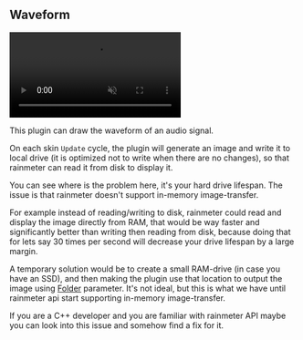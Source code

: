 ## Waveform

<div><video src="\resources\waveform.mp4" autoplay loop muted title="Waveform"></video></div>

This plugin can draw the waveform of an audio signal.

On each skin `Update` cycle, the plugin will generate an image and write it to local drive (it is optimized not to write when there are no changes), so that rainmeter can read it from disk to display it.

You can see where is the problem here, it's your hard drive lifespan. The issue is that rainmeter doesn't support in-memory image-transfer.

For example instead of reading/writing to disk, rainmeter could read and display the image directly from RAM, that would be way faster and significantly better than writing then reading from disk, because doing that for lets say 30 times per second will decrease your drive lifespan by a large margin.

A temporary solution would be to create a small RAM-drive (in case you have an SSD), and then making the plugin use that location to output the image using [Folder](/docs/handler-types/waveform?id=folder) parameter. It's not ideal, but this is what we have until rainmeter api start supporting in-memory image-transfer.

If you are a C++ developer and you are familiar with rainmeter API maybe you can look into this issue and somehow find a fix for it.
